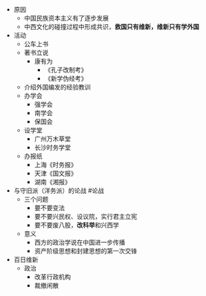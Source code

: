 - 原因
	- 中国民族资本主义有了逐步发展
	- 中西文化的碰撞过程中形成共识，**救国只有维新，维新只有学外国**
- 活动
	- 公车上书
	- 著书立说
		- 康有为
			- 《孔子改制考》
			- 《新学伪经考》
	- 介绍外国编发的经验教训
	- 办学会
		- 强学会
		- 南学会
		- 保国会
	- 设学堂
		- 广州万木草堂
		- 长沙时务学堂
	- 办报纸
		- 上海《时务报》
		- 天津《国文报》
		- 湖南《湘报》
- 与守旧派（洋务派）的论战 #论战
	- 三个问题
		- 要不要变法
		- 要不要兴民权、设议院，实行君主立宪
		- 要不要废八股，**改科举**和兴西学
	- 意义
		- 西方的政治学说在中国进一步传播
		- 资产阶级思想和封建思想的第一次交锋
- 百日维新
	- 政治
		- 改革行政机构
		- 裁撤闲散